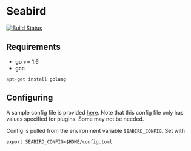 # Seabird

[![Build Status](https://travis-ci.org/belak/go-seabird.svg?branch=master)](https://travis-ci.org/belak/go-seabird)

## Requirements

* go >= 1.6
* gcc

```
apt-get install golang
```

## Configuring

A sample config file is provided [here](./_extra/config.sample.toml). Note that
this config file only has values specified for plugins. Some may not be needed.

Config is pulled from the environment variable `SEABIRD_CONFIG`. Set with

```
export SEABIRD_CONFIG=$HOME/config.toml
```
